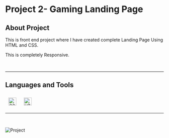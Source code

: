 # Project 2- Gaming Landing Page

## About Project

This is front end project where I have created complete Landing Page Using HTML and CSS.

This is completely Responsive.

<br/>

---

## Languages and Tools

<div align="">  
<a href="https://www.w3schools.com/css/" target="_blank"><img style="margin: 10px" src="https://profilinator.rishav.dev/skills-assets/css3-original-wordmark.svg" alt="CSS3" height="25" /></a>  
<a href="https://en.wikipedia.org/wiki/HTML5" target="_blank"><img style="margin: 10px" src="https://profilinator.rishav.dev/skills-assets/html5-original-wordmark.svg" alt="HTML5" height="25" /></a>  
</div>

---

<br/>

![Project](./Gaming%20Landing%20Page.png)
